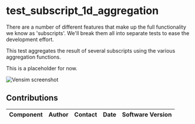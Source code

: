 test_subscript_1d_aggregation
=============================

There are a number of different features that make up the full functionality we know as 
'subscripts'. We'll break them all into separate tests to ease the development effort.

This test aggregates the result of several subscripts using the various aggregation functions.

This is a placeholder for now.


![Vensim screenshot](vensim_screenshot.png)


Contributions
-------------

| Component                         | Author          | Contact                    | Date    | Software Version        |
|:--------------------------------- |:--------------- |:-------------------------- |:------- |:----------------------- |
